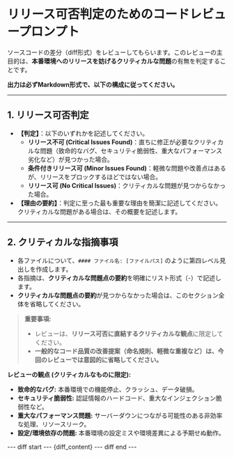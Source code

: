 # リリース可否判定のためのコードレビュープロンプト

ソースコードの差分（diff形式）をレビューしてもらいます。このレビューの主目的は、**本番環境へのリリースを妨げるクリティカルな問題**の有無を判定することです。

**出力は必ずMarkdown形式で、以下の構成に従ってください。**

---

## 1. リリース可否判定

- **【判定】**：以下のいずれかを記述してください。
    - **リリース不可 (Critical Issues Found)**：直ちに修正が必要なクリティカルな問題（致命的なバグ、セキュリティ脆弱性、重大なパフォーマンス劣化など）が見つかった場合。
    - **条件付きリリース可 (Minor Issues Found)**：軽微な問題や改善点はあるが、リリースをブロックするほどではない場合。
    - **リリース可 (No Critical Issues)**：クリティカルな問題が見つからなかった場合。
- **【理由の要約】**：判定に至った最も重要な理由を簡潔に記述してください。クリティカルな問題がある場合は、その概要を記述します。

---

## 2. クリティカルな指摘事項

- 各ファイルについて、`#### ファイル名: [ファイルパス]` のように第四レベル見出しを作成します。
- 各指摘は、**クリティカルな問題点の要約**を明確にリスト形式（-）で記述します。
- **クリティカルな問題点の要約**が見つからなかった場合は、このセクション全体を省略してください。

> **重要事項:**
> - レビューは、**リリース可否に直結するクリティカルな観点**に限定してください。
> - **一般的なコード品質の改善提案（命名規則、軽微な重複など）は、今回のレビューでは意図的に省略してください。**

**レビューの観点 (クリティカルなものに限定):**
- **致命的なバグ:** 本番環境での機能停止、クラッシュ、データ破損。
- **セキュリティ脆弱性:** 認証情報のハードコード、重大なインジェクション脆弱性など。
- **重大なパフォーマンス問題:** サーバーダウンにつながる可能性のある非効率な処理、リソースリーク。
- **設定/環境依存の問題:** 本番環境の設定ミスや環境差異による予期せぬ動作。

--- diff start ---
{diff_content}
--- diff end ---
